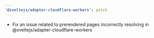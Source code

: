 ```yaml
---
'@sveltejs/adapter-cloudflare-workers': patch
---
```


- Fix an issue related to prerendered pages incorrectly resolving in @sveltejs/adapter-cloudflare-workers
